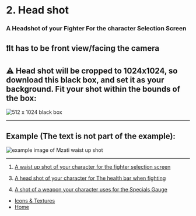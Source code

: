 # 2. Head shot

### A Headshot of your Fighter For the character Selection Screen

## ❗It has to be front view/facing the camera

## ⚠️ Head shot will be cropped to 1024x1024, so download this black box, and set it as your background. Fit your shot within the bounds of the box:

![512 x 1024 black box](https://sncommunity.github.io/req/assets/images/1024x1024.jpg)

---

## Example (The text is not part of the example):

![example image of Mzati waist up shot](https://sncommunity.github.io/req/assets/images/head.png)

---
<ol start = "1">
<li><a href="./waist-up-shot">A waist up shot of your character for the fighter selection screen</a></li>
</ol>
<ol start = "3">
 <li><a href="./head-shot-fight-screen">A head shot of your character for The health bar when fighting</a></li>
</ol>
<ol start = "4">
 <li><a href="./specials-gauge-weapon">A shot of a weapon your character uses for the Specials Gauge</a></li>
</ol>

- [Icons & Textures](./icons-and-textures)
- [Home](../)
